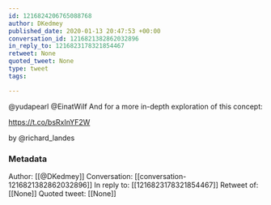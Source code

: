 ```yaml
---
id: 1216824206765088768
author: DKedmey
published_date: 2020-01-13 20:47:53 +00:00
conversation_id: 1216821382862032896
in_reply_to: 1216823178321854467
retweet: None
quoted_tweet: None
type: tweet
tags:

---
```


@yudapearl @EinatWilf And for a more in-depth exploration of this concept:

https://t.co/bsRxInYF2W

by @richard_landes

### Metadata

Author: [[@DKedmey]]
Conversation: [[conversation-1216821382862032896]]
In reply to: [[1216823178321854467]]
Retweet of: [[None]]
Quoted tweet: [[None]]
